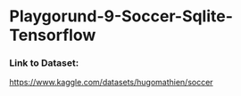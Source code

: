 # Playgorund-9-Soccer-Sqlite-Tensorflow
### Link to Dataset: 
https://www.kaggle.com/datasets/hugomathien/soccer 

